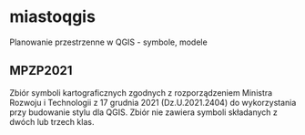 # miastoqgis
Planowanie przestrzenne w QGIS - symbole, modele

## MPZP2021

Zbiór symboli kartograficznych zgodnych z rozporządzeniem Ministra Rozwoju i Technologii z 17 grudnia 2021 (Dz.U.2021.2404) do wykorzystania przy budowanie stylu dla QGIS. Zbiór nie zawiera symboli składanych z dwóch lub trzech klas.
